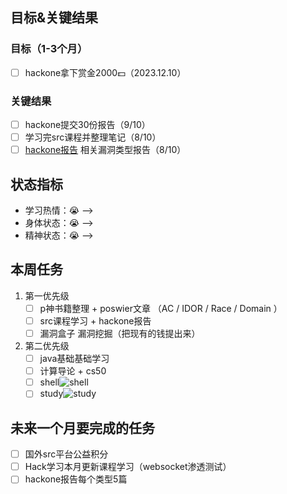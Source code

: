 ## 目标&关键结果
### 目标（1-3个月）
- [ ] hackone拿下赏金2000💵（2023.12.10）
### 关键结果
- [ ] hackone提交30份报告（9/10）
- [ ] 学习完src课程并整理笔记（8/10）
- [ ] [hackone报告](https://github.com/reddelexc/hackerone-reports) 相关漏洞类型报告（8/10）
## 状态指标
- 学习热情：😭 --> 
- 身体状态：😭 --> 
- 精神状态：😭 --> 

## 本周任务

1. 第一优先级
	- [ ] p神书籍整理 + poswier文章 （AC / IDOR / Race / Domain ）
	- [ ] src课程学习 + hackone报告 
	- [ ] 漏洞盒子 漏洞挖掘（把现有的钱提出来）
2. 第二优先级
	- [ ] java基础基础学习
	- [ ] 计算导论 + cs50
	- [ ] shell![shell](/draw/autoshell)
	- [ ] study![study](/draw/autostudy)

## 未来一个月要完成的任务
- [ ] 国外src平台公益积分
- [ ] Hack学习本月更新课程学习（websocket渗透测试）
- [ ] hackone报告每个类型5篇